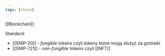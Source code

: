 ```yaml
---
tags: [chain]
---
```


[[Blockchain]]

Standard:
 - [[SNIP-20]] - _fungible_ tokens czyli tokeny które mogą służyć za gotówki
 - [[SNIP-721]] - _non-fungible_ tokens czyli [[NFT]]